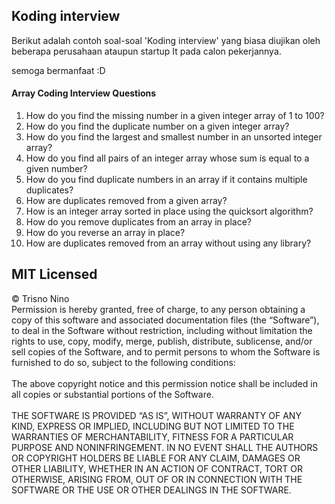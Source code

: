  ## Koding interview
Berikut adalah contoh soal-soal 'Koding interview' yang biasa diujikan oleh beberapa perusahaan
ataupun startup It pada calon pekerjannya. 

semoga bermanfaat :D

#### Array Coding Interview Questions

1. How do you find the missing number in a given integer array of 1 to 100?
2. How do you find the duplicate number on a given integer array?
3. How do you find the largest and smallest number in an unsorted integer array?
4. How do you find all pairs of an integer array whose sum is equal to a given number?
5. How do you find duplicate numbers in an array if it contains multiple duplicates? 
6. How are duplicates removed from a given array?
7. How is an integer array sorted in place using the quicksort algorithm?
8. How do you remove duplicates from an array in place?
9. How do you reverse an array in place? 
10. How are duplicates removed from an array without using any library?



## MIT Licensed
&copy; Trisno Nino
<br>
Permission is hereby granted, free of charge, to any person obtaining a copy of this software and associated documentation files (the “Software”), to deal in the Software without restriction, including without limitation the rights to use, copy, modify, merge, publish, distribute, sublicense, and/or sell copies of the Software, and to permit persons to whom the Software is furnished to do so, subject to the following conditions:
<br>
<br>
The above copyright notice and this permission notice shall be included in all copies or substantial portions of the Software.
<br>
<br>
THE SOFTWARE IS PROVIDED “AS IS”, WITHOUT WARRANTY OF ANY KIND, EXPRESS OR IMPLIED, INCLUDING BUT NOT LIMITED TO THE WARRANTIES OF MERCHANTABILITY, FITNESS FOR A PARTICULAR PURPOSE AND NONINFRINGEMENT. IN NO EVENT SHALL THE AUTHORS OR COPYRIGHT HOLDERS BE LIABLE FOR ANY CLAIM, DAMAGES OR OTHER LIABILITY, WHETHER IN AN ACTION OF CONTRACT, TORT OR OTHERWISE, ARISING FROM, OUT OF OR IN CONNECTION WITH THE SOFTWARE OR THE USE OR OTHER DEALINGS IN THE SOFTWARE.